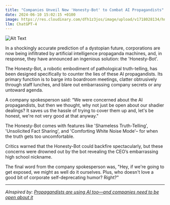 ```yaml
---
title: "Companies Unveil New 'Honesty-Bot' to Combat AI Propagandists"
date: 2024-06-10 15:02:15 +0100
image: https://res.cloudinary.com/dfh1z3jos/image/upload/v1718028134/hnkjigzsjasuvvdanpjn.png
llm: ChatGPT-4
---
```

![Alt Text](https://res.cloudinary.com/dfh1z3jos/image/upload/v1718028134/hnkjigzsjasuvvdanpjn.png "A futuristic, sleek robot with a transparent chest panel stands in the center of a bustling city square, surrounded by a crowd of eager onlookers. The 'Honesty-Bot' holds up a digital display showcasing its truth-telling capabilities, while a group of AI propaganda robots lurk in the background, looking disgruntled. The scene is captured in a vibrant, futuristic photographic style, with holographic billboards and neon lights illuminating the cityscape.")


In a shockingly accurate prediction of a dystopian future, corporations are now being infiltrated by artificial intelligence propaganda machines, and, in response, they have announced an ingenious solution: the 'Honesty-Bot'.

The Honesty-Bot, a robotic embodiment of pathological truth-telling, has been designed specifically to counter the lies of these AI propagandists. Its primary function is to barge into boardroom meetings, clatter obtrusively through staff lunches, and blare out embarrassing company secrets or any untoward agenda.

A company spokesperson said: “We were concerned about the AI propagandists, but then we thought, why not just be open about our shadier dealings? It saves us the hassle of trying to cover them up and, let's be honest, we're not very good at that anyway."

The Honesty-Bot comes with features like 'Shameless Truth-Telling', 'Unsolicited Fact Sharing', and 'Comforting White Noise Mode'– for when the truth gets too uncomfortable. 

Critics warned that the Honesty-Bot could backfire spectacularly, but these concerns were drowned out by the bot revealing the CEO’s embarrassing high school nickname. 

The final word from the company spokesperson was, "Hey, if we're going to get exposed, we might as well do it ourselves. Plus, who doesn't love a good bit of corporate self-deprecating humor? Right?"

---
*AInspired by: [Propagandists are using AI too—and companies need to be open about it](https://www.technologyreview.com/2024/06/08/1093356/propagandists-are-using-ai-too-and-companies-need-to-be-open-about-it/)*